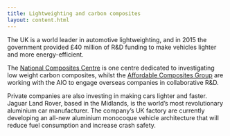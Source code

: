 ```yaml
---
title: Lightweighting and carbon composites
layout: content.html
---
```


The UK is a world leader in automotive lightweighting, and in 2015 the government provided £40 million of R&D funding to make vehicles lighter and more energy-efficient.
 
The [National Composites Centre](http://nccuk.com/) is one centre dedicated to investigating low weight carbon composites, whilst the [Affordable Composites Group](http://www.nccuk.com/ncc-news/affordable-composites-group-help-uk-exploit-booming-global-market-low-cost-high-volume) are working with the AIO to engage overseas companies in collaborative R&D.
 
Private companies are also investing in making cars lighter and faster. Jaguar Land Rover, based in the Midlands, is the world’s most revolutionary aluminium car manufacturer. The company’s UK factory are currently developing an all-new aluminium monocoque vehicle architecture that will reduce fuel consumption and increase crash safety.